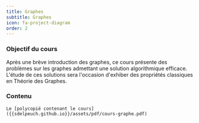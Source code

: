 ```yaml
---
title: Graphes
subtitle: Graphes
icon: fa-project-diagram
order: 2
---
```

### Objectif du cours
Après une brève introduction des graphes, ce cours présente des problèmes sur
les graphes admettant une solution algorithmique efficace. L'étude de ces
solutions sera l'occasion d'exhiber des propriétés classiques en Théorie des
Graphes.

### Contenu 
    Le [polycopié contenant le cours]({{sdelpeuch.github.io}}/assets/pdf/cours-graphe.pdf)
